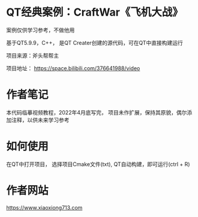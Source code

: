 # QT经典案例：CraftWar《飞机大战》

案例仅供学习参考，不做他用

基于QT5.9.9，C++， 是QT Creater创建的源代码，可在QT中直接构建运行

项目来源：斧头帮帮主

项目地址： https://space.bilibili.com/376641988/video

# 作者笔记
本代码临摹视频教程，2022年4月底写完， 项目未作扩展，保持其原貌，偶尔添加注释，以供未来学习参考

# 如何使用
在QT中打开项目， 选择项目Cmake文件(txt), QT自动构建，即可运行(ctrl + R)

# 作者网站
https://www.xiaoxiong713.com